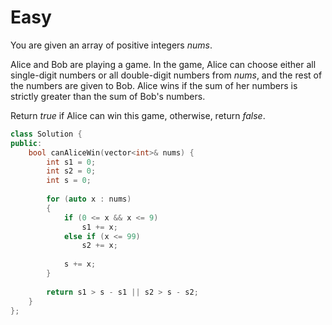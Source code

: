 # Easy

You are given an array of positive integers $nums$.

Alice and Bob are playing a game. In the game, Alice can choose either all single-digit numbers or all double-digit numbers from $nums$, and the rest of the numbers are given to Bob. Alice wins if the sum of her numbers is strictly greater than the sum of Bob's numbers.

Return $true$ if Alice can win this game, otherwise, return $false$.

```cpp
class Solution {
public:
    bool canAliceWin(vector<int>& nums) {
        int s1 = 0;
        int s2 = 0;
        int s = 0;
        
        for (auto x : nums)
        {
            if (0 <= x && x <= 9)
                s1 += x;
            else if (x <= 99)
                s2 += x;
            
            s += x;
        }
        
        return s1 > s - s1 || s2 > s - s2;
    }
};
```
